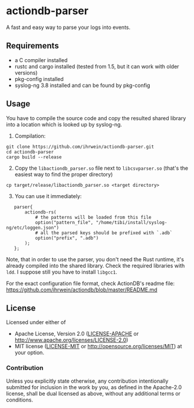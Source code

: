 # actiondb-parser

A fast and easy way to parse your logs into events.

## Requirements

* a C compiler installed
* rustc and cargo installed (tested from 1.5, but it can work with older versions)
* pkg-config installed
* syslog-ng 3.8 installed and can be found by pkg-config

## Usage

You have to compile the source code and copy the resulted shared library into a location
which is looked up by syslog-ng.

1. Compilation:

 ```
git clone https://github.com/ihrwein/actiondb-parser.git
cd actiondb-parser
cargo build --release
```

2. Copy the `libactiondb_parser.so` file next to `libcsvparser.so` (that's the easiest way to find
the proper directory)

 ```
cp target/release/libactiondb_parser.so <target directory>
```

3. You can use it immediately:

 ```
    parser{
        actiondb-rs(
            # the patterns will be loaded from this file
            option("pattern_file", "/home/tibi/install/syslog-ng/etc/loggen.json")
            # all the parsed keys should be prefixed with `.adb`
            option("prefix", ".adb")
        );
    };
```

Note, that in order to use the parser, you don't need the Rust runtime, it's already compiled
into the shared library. Check the required libraries with `ldd`. I suppose still you have to install
`libgcc1`.

For the exact configuration file format, check ActionDB's readme file: https://github.com/ihrwein/actiondb/blob/master/README.md

## License

Licensed under either of
 * Apache License, Version 2.0 ([LICENSE-APACHE](LICENSE-APACHE) or http://www.apache.org/licenses/LICENSE-2.0)
 * MIT license ([LICENSE-MIT](LICENSE-MIT) or http://opensource.org/licenses/MIT)
at your option.

### Contribution

Unless you explicitly state otherwise, any contribution intentionally submitted
for inclusion in the work by you, as defined in the Apache-2.0 license, shall be dual licensed as above, without any
additional terms or conditions.
